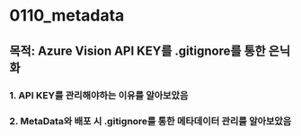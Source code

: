 # 0110_metadata

## 목적: Azure Vision API KEY를 .gitignore를 통한 은닉화

### 1. API KEY를 관리해야하는 이유를 알아보았음

### 2. MetaData와 배포 시 .gitignore를 통한 메타데이터 관리를 알아보았음

